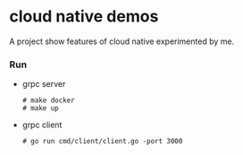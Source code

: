 # cloud native demos


A project show features of cloud native experimented by me.

### Run

- grpc server
    
    ```
    # make docker
    # make up
    ```

- grpc client

    ```
    # go run cmd/client/client.go -port 3000 
    ```